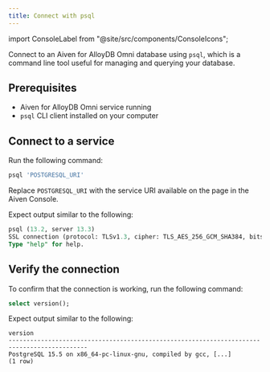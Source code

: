 ```yaml
---
title: Connect with psql
---
```


import ConsoleLabel from "@site/src/components/ConsoleIcons";

Connect to an Aiven for AlloyDB Omni database using `psql`, which is a command line tool useful for managing and querying your database.

## Prerequisites

- Aiven for AlloyDB Omni service running
- `psql` CLI client installed on your computer

## Connect to a service

Run the following command:

```sql
psql 'POSTGRESQL_URI'
```

Replace `POSTGRESQL_URI` with the service URI available on the
<ConsoleLabel name="overview"/> page in the Aiven Console.

Expect output similar to the following:

```sql
psql (13.2, server 13.3)
SSL connection (protocol: TLSv1.3, cipher: TLS_AES_256_GCM_SHA384, bits: 256, compression: off)
Type "help" for help.
```

## Verify the connection

To confirm that the connection is working, run the following command:

```sql
select version();
```

Expect output similar to the following:

```text
version
--------------------------------------------------------------------------------------------
PostgreSQL 15.5 on x86_64-pc-linux-gnu, compiled by gcc, [...]
(1 row)
```
